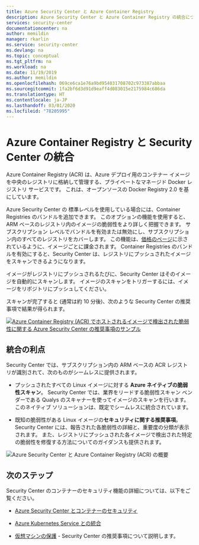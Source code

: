 ```yaml
---
title: Azure Security Center と Azure Container Registry
description: Azure Security Center と Azure Container Registry の統合について説明します
services: security-center
documentationcenter: na
author: memildin
manager: rkarlin
ms.service: security-center
ms.devlang: na
ms.topic: conceptual
ms.tgt_pltfrm: na
ms.workload: na
ms.date: 11/19/2019
ms.author: memildin
ms.openlocfilehash: 069ce6ca1e76a9bd954031708702c973387abbaa
ms.sourcegitcommit: 1fa2bf6d3d91d9eaff4d083015e2175984c686da
ms.translationtype: HT
ms.contentlocale: ja-JP
ms.lasthandoff: 03/01/2020
ms.locfileid: "78205995"
---
```

# <a name="azure-container-registry-integration-with-security-center"></a>Azure Container Registry と Security Center の統合

Azure Container Registry (ACR) は、Azure デプロイ用のコンテナー イメージを中央のレジストリに格納して管理する、プライベートなマネージド Docker レジストリ サービスです。 これは、オープンソースの Docker Registry 2.0 を基にしています。

Azure Security Center の 標準レベルを使用している場合には、Container Registries のバンドルを追加できます。 このオプションの機能を使用すると、ARM ベースのレジストリ内のイメージの脆弱性をより詳しく把握できます。 サブスクリプション レベルでバンドルを有効または無効にし、サブスクリプション内のすべてのレジストリをカバーします。 この機能は、[価格のページ](security-center-pricing.md)に示されているように、イメージごとに課金されます。 Container Registries のバンドルを有効にすると、Security Center は、レジストリにプッシュされたイメージをスキャンできるようになります。 

イメージがレジストリにプッシュされるたびに、Security Center はそのイメージを自動的にスキャンします。 イメージのスキャンをトリガーするには、イメージをリポジトリにプッシュしてください。

スキャンが完了すると (通常は約 10 分後)、次のような Security Center の推奨事項で結果が得られます。

[![Azure Container Registry (ACR) でホストされるイメージで検出された脆弱性に関する Azure Security Center の推奨事項のサンプル](media/azure-container-registry-integration/container-security-acr-page.png)](media/azure-container-registry-integration/container-security-acr-page.png#lightbox)

## <a name="benefits-of-integration"></a>統合の利点

Security Center では、サブスクリプション内の ARM ベースの ACR レジストリが識別されて、次のものがシームレスに提供されます。

* プッシュされたすべての Linux イメージに対する **Azure ネイティブの脆弱性スキャン**。 Security Center では、業界をリードする脆弱性スキャン ベンダーである Qualys のスキャナーを使ってイメージのスキャンを行います。 このネイティブ ソリューションは、既定でシームレスに統合されています。

* 既知の脆弱性がある Linux イメージの**セキュリティに関する推奨事項**。 Security Center には、報告された各脆弱性の詳細と、重要度の分類が表示されます。 また、レジストリにプッシュされた各イメージで検出された特定の脆弱性を修復する方法についてのガイダンスも提供されます。

![Azure Security Center と Azure Container Registry (ACR) の概要](./media/azure-container-registry-integration/aks-acr-integration-detailed.png)

## <a name="next-steps"></a>次のステップ

Security Center のコンテナーのセキュリティ機能の詳細については、以下をご覧ください。

* [Azure Security Center とコンテナーのセキュリティ](container-security.md)

* [Azure Kubernetes Service との統合](azure-kubernetes-service-integration.md)

* [仮想マシンの保護](security-center-virtual-machine-protection.md) - Security Center の推奨事項について説明します。
